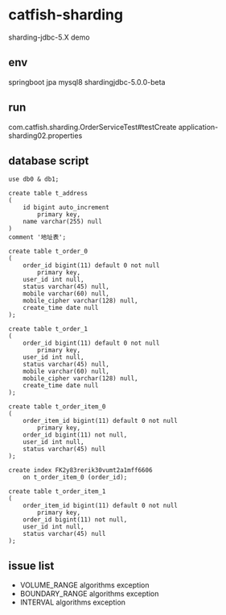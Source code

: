 # catfish-sharding
sharding-jdbc-5.X demo

## env
springboot jpa
mysql8
shardingjdbc-5.0.0-beta

## run
com.catfish.sharding.OrderServiceTest#testCreate
application-sharding02.properties

## database script

```
use db0 & db1;

create table t_address
(
	id bigint auto_increment
		primary key,
	name varchar(255) null
)
comment '地址表';

create table t_order_0
(
	order_id bigint(11) default 0 not null
		primary key,
	user_id int null,
	status varchar(45) null,
	mobile varchar(60) null,
	mobile_cipher varchar(128) null,
	create_time date null
);

create table t_order_1
(
	order_id bigint(11) default 0 not null
		primary key,
	user_id int null,
	status varchar(45) null,
	mobile varchar(60) null,
	mobile_cipher varchar(128) null,
	create_time date null
);

create table t_order_item_0
(
	order_item_id bigint(11) default 0 not null
		primary key,
	order_id bigint(11) not null,
	user_id int null,
	status varchar(45) null
);

create index FK2y83rerik30vumt2a1mff6606
	on t_order_item_0 (order_id);

create table t_order_item_1
(
	order_item_id bigint(11) default 0 not null
		primary key,
	order_id bigint(11) not null,
	user_id int null,
	status varchar(45) null
);

```

## issue list

- VOLUME_RANGE algorithms exception
- BOUNDARY_RANGE algorithms exception
- INTERVAL algorithms exception


